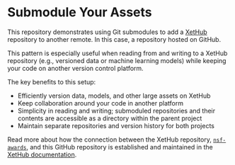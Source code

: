 # Submodule Your Assets

This repository demonstrates using Git submodules to add a [XetHub](https://xethub.com/) repository to another remote. In this case, a repository hosted on GitHub.

This pattern is especially useful when reading from and writing to a XetHub repository (e.g., versioned data or machine learning models) while keeping your code on another version control platform.

The key benefits to this setup:

- Efficiently version data, models, and other large assets on XetHub
- Keep collaboration around your code in another platform
- Simplicity in reading and writing; submoduled repositories and their contents are accessible as a directory within the parent project
- Maintain separate repositories and version history for both projects

Read more about how the connection between the XetHub repository, [`nsf-awards`](https://xethub.com/XetHub/nsf-awards), and this GitHub repository is established and maintained in the [XetHub documentation](https://xethub.com/assets/docs/large-repos/using-submodules#simple-data-cleaning-example).

